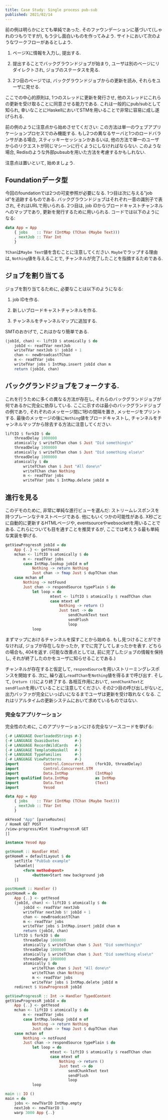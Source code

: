 ```yaml
---
title: Case Study: Single process pub-sub
published: 2021/02/14
---
```


前の例は明らかにとても単純であった. そのファウンデーションに基づいて(しゃれのつもりですが), もう少し面白いものを作ってみよう. サイトにおいて次のようなワークフローがあるとしよう. 

1. ページXに情報を入力し, 提出する.

2. 提出することでバックグラウンドジョブが始まり, ユーザは別のベージにリダイレクトされ, ジョブのステータスを見る.

3. 2つ目のページでは, バックグラウンドジョブからの更新を読み, それらをユーザに見せる.

ここでの中心的原則は, 1つのスレッドに更新を発行させ, 他のスレッドにこれらの更新を受け取ることに同意させる能力である. これは一般的にpub/subとして知られ, 幸いなことにHaskellにおいてSTMを用いることで非常に容易に成し遂げられる. 

前の例のように注意点から始めさせてください: この方法は単一のウェブアプリケーションプロセスでのみ機能する. もし2つの異なるサーバと1つのロードバランサがある場合, スティッキーセッションかあるいは, 他の方法で単一のユーザからのリクエストが同じマシーンに行くようにしなければならない. このような場合, Redisのような外部pubsubを用いた方法を考慮するかもしれない. 

注意点は置いといて, 始めましょう.

## Foundationデータ型

今回のfoundationでは2つの可変参照が必要になる. 1つ目は次に与える"job id"を追跡するものである. バックグラウンドジョブはそれぞれ一意の識別子で表され, それはURLで用いられる. 2つ目は, job iDからブロードキャストチャンネルへのマップであり, 更新を発行するために用いられる. コードでは以下のようになる:

``` haskell
data App = App
    { jobs    :: TVar (IntMap (TChan (Maybe Text)))
    , nextJob :: TVar Int
    }
```

`TChan`は`Maybe Text`値を含むことに注意してください. `Maybe`でラップする理由は, `Nothing`値を与えることで, チャンネルが完了したことを指摘するためである. 

## ジョブを割り当てる

ジョブを割り当てるために, 必要なことは以下のようになる:

1. job IDを作る.

2. 新しいブロードキャストチャンネルを作る.

3. チャンネルをチャンネルマップに追加する. 

SMTのおかげで, これはかなり簡単である. 

``` haskell
(jobId, chan) <- liftIO $ atomically $ do
    jobId <- readTVar nextJob
    writeTVar nextJob $! jobId + 1
    chan <- newBroadcastTChan
    m <- readTVar jobs
    writeTVar jobs $ IntMap.insert jobId chan m
    return (jobId, chan)
```

## バックグランドジョブをフォークする.

これを行うために多くの異なる方法が存在し, それらのバックグランドジョブが何であるかに完全に依存している. ここに示すのは最小のバックグランドジョブの例であり, それぞれのメッセージ間に1秒の間隔を置き, メッセージをプリントする. 最後のメッセージの後に`Nothing`値をブロードキャストし, チャンネルをチャンネルマップから除去する方法に注意してください. 

``` haskell
liftIO $ forkIO $ do
    threadDelay 1000000
    atomically $ writeTChan chan $ Just "Did something\n"
    threadDelay 1000000
    atomically $ writeTChan chan $ Just "Did something else\n"
    threadDelay 1000000
    atomically $ do
        writeTChan chan $ Just "All done\n"
        writeTChan chan Nothing
        m <- readTVar jobs
        writeTVar jobs $ IntMap.delete jobId m
```


## 進行を見る

このデモのために, 非常に単純な進行ビューを選んだ: ストリームレスポンスを持つプレーンなテキストページである. 他にもいくつかの可能性がある. X秒ごとに自動的に更新するHTMLページや, eventsourceやwebsocketを用いることである. これらについても目を通すことを推奨するが, ここでは考えうる最も単純な実装を挙げる.

``` haskell
getViewProgressR jobId = do
    App {..} <- getYesod
    mchan <- liftIO $ atomically $ do
        m <- readTVar jobs
        case IntMap.lookup jobId m of
            Nothing -> return Nothing
            Just chan -> fmap Just $ dupTChan chan
    case mchan of
        Nothing -> notFound
        Just chan -> respondSource typePlain $ do
            let loop = do
                    mtext <- liftIO $ atomically $ readTChan chan
                    case mtext of
                        Nothing -> return ()
                        Just text -> do
                            sendChunkText text
                            sendFlush
                            loop
            loop
```

まずマップにおけるチャンネルを探すことから始める. もし見つけることができなければ, ジョブが存在しなかったか, すでに完了してしまったかを表す. どちらの場合も, 404を返す. (可能な改善点としては, 前に完了したジョブの情報を保持し, それが終了したのかをユーザに知らせることである.)

チャンネルが存在すると仮定して, `respondSource`を用いストリーミングレスポンスを開始する. 次に, 繰り返し`readTChan`を`Nothing`値を得るまで呼び出す. そして, (`return ()`)により終了する. 各相互作用において, `sendChunkText`と`sendFlush`を用いていることに注意してください. その2つ目の呼び出しがないと, 出力バッファが完全にいっぱいになるまでユーザは更新を受け取れなくなる. これはリアルタイムの更新システムにおいて求めているものではない. 

### 完全なアプリケーション

完全性のために, このアプリケーションにける完全なソースコードを挙げる:

``` haskell
{-# LANGUAGE OverloadedStrings #-}
{-# LANGUAGE QuasiQuotes       #-}
{-# LANGUAGE RecordWildCards   #-}
{-# LANGUAGE TemplateHaskell   #-}
{-# LANGUAGE TypeFamilies      #-}
{-# LANGUAGE ViewPatterns      #-}
import           Control.Concurrent     (forkIO, threadDelay)
import           Control.Concurrent.STM
import           Data.IntMap            (IntMap)
import qualified Data.IntMap            as IntMap
import           Data.Text              (Text)
import           Yesod

data App = App
    { jobs    :: TVar (IntMap (TChan (Maybe Text)))
    , nextJob :: TVar Int
    }

mkYesod "App" [parseRoutes|
/ HomeR GET POST
/view-progress/#Int ViewProgressR GET
|]

instance Yesod App

getHomeR :: Handler Html
getHomeR = defaultLayout $ do
    setTitle "PubSub example"
    [whamlet|
        <form method=post>
            <button>Start new background job
    |]

postHomeR :: Handler ()
postHomeR = do
    App {..} <- getYesod
    (jobId, chan) <- liftIO $ atomically $ do
        jobId <- readTVar nextJob
        writeTVar nextJob $! jobId + 1
        chan <- newBroadcastTChan
        m <- readTVar jobs
        writeTVar jobs $ IntMap.insert jobId chan m
        return (jobId, chan)
    liftIO $ forkIO $ do
        threadDelay 1000000
        atomically $ writeTChan chan $ Just "Did something\n"
        threadDelay 1000000
        atomically $ writeTChan chan $ Just "Did something else\n"
        threadDelay 1000000
        atomically $ do
            writeTChan chan $ Just "All done\n"
            writeTChan chan Nothing
            m <- readTVar jobs
            writeTVar jobs $ IntMap.delete jobId m
    redirect $ ViewProgressR jobId

getViewProgressR :: Int -> Handler TypedContent
getViewProgressR jobId = do
    App {..} <- getYesod
    mchan <- liftIO $ atomically $ do
        m <- readTVar jobs
        case IntMap.lookup jobId m of
            Nothing -> return Nothing
            Just chan -> fmap Just $ dupTChan chan
    case mchan of
        Nothing -> notFound
        Just chan -> respondSource typePlain $ do
            let loop = do
                    mtext <- liftIO $ atomically $ readTChan chan
                    case mtext of
                        Nothing -> return ()
                        Just text -> do
                            sendChunkText text
                            sendFlush
                            loop
            loop

main :: IO ()
main = do
    jobs <- newTVarIO IntMap.empty
    nextJob <- newTVarIO 1
    warp 3000 App {..}
```

